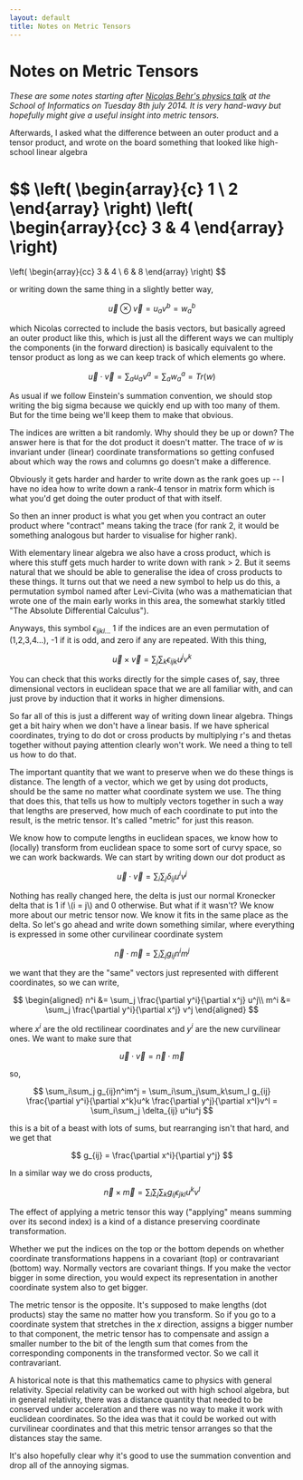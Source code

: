 ```yaml
---
layout: default
title: Notes on Metric Tensors
---
```


Notes on Metric Tensors
=======================

*These are some notes starting after 
[Nicolas Behr's physics talk](https://www.wiki.ed.ac.uk/display/RBM/Session+5%3A+Differential+Geometry+III+and+Classical+Hamiltonian+mechanics+II)
at the School of Informatics on Tuesday 8th july 2014. It is very
hand-wavy but hopefully might give a useful insight into metric
tensors.*

Afterwards, I asked what the difference between an outer product and a
tensor product, and wrote on the board something that looked like
high-school linear algebra

$$
\left( \begin{array}{c}
  1 \\
  2 \end{array} \right)
\left( \begin{array}{cc}
  3 & 4
\end{array} \right)
=
\left( \begin{array}{cc}
  3 & 4 \\
  6 & 8
\end{array} \right)
$$

or writing down the same thing in a slightly better way,

$$
\vec{u} \otimes \vec{v} = u_a v^b = w_a^b
$$

which Nicolas corrected to include the basis vectors, but basically
agreed an outer product like this, which is just all the different
ways we can multiply the components (in the forward direction) is
basically equivalent to the tensor product as long as we can keep
track of which elements go where.

$$
\vec{u} \cdot \vec{v} = \sum_a u_a v^a = \sum_a w_a^a = Tr(w)
$$

As usual if we follow Einstein's summation convention, we should
stop writing the big sigma because we quickly end up with too many of
them. But for the time being we'll keep them to make that obvious.

The indices are written a bit randomly. Why should they be up or down?
The answer here is that for the dot product it doesn't matter. The
trace of $w$ is invariant under (linear) coordinate transformations so
getting confused about which way the rows and columns go doesn't make
a difference.

Obviously it gets harder and harder to write down as the rank goes up
-- I have no idea how to write down a rank-4 tensor in matrix form
which is what you'd get doing the outer product of that with itself.

So then an inner product is what you get when you contract an outer
product where "contract" means taking the trace (for rank 2, it would
be something analogous but harder to visualise for higher rank).

With elementary linear algebra we also have a cross product, which is
where this stuff gets much harder to write down with rank > 2. But it
seems natural that we should be able to generalise the idea of cross
products to these things. It turns out that we need a new symbol to
help us do this, a permutation symbol named after Levi-Civita (who was
a mathematician that wrote one of the main early works in this area,
the somewhat starkly titled "The Absolute Differential Calculus").

Anyways, this symbol $\epsilon_{ijkl...}$ 1 if the indices are an even
permutation of (1,2,3,4...), -1 if it is odd, and zero if any are
repeated. With this thing, 

$$
  \vec{u} \times \vec{v} = \sum_j \sum_k \epsilon_{ijk} u^j v^k
$$

You can check that this works directly for the simple cases of, say,
three dimensional vectors in euclidean space that we are all familiar
with, and can just prove by induction that it works in higher
dimensions.

So far all of this is just a different way of writing down linear
algebra. Things get a bit hairy when we don't have a linear basis. If
we have spherical coordinates, trying to do dot or cross products by
multiplying r's and thetas together without paying attention clearly
won't work. We need a thing to tell us how to do that.

The important quantity that we want to preserve when we do these things
is distance. The length of a vector, which we get by using dot
products, should be the same no matter what coordinate system we use.
The thing that does this, that tells us how to multiply vectors
together in such a way that lengths are preserved, how much of each
coordinate to put into the result, is the metric tensor. It's called
"metric" for just this reason.

We know how to compute lengths in euclidean spaces, we know how to
(locally) transform from euclidean space to some sort of curvy space,
so we can work backwards. We can start by writing down our dot product
as

$$
\vec{u} \cdot \vec{v} = \sum_i \sum_j \delta_{ij} u^i v^j
$$

Nothing has really changed here, 
the delta is just our normal
Kronecker delta that is 1 if
\\(i = j\\)
and 0 otherwise. But what if it
wasn't? We know more about our metric tensor now. We know it fits in
the same place as the delta.
So let's go ahead and write down
something similar, where everything is expressed in some other
curvilinear coordinate system

$$
\vec{n} \cdot \vec{m} = \sum_i\sum_j g_{ij}n^im^j
$$

we want that they are the "same" vectors just represented with
different coordinates, so we can write,

$$
\begin{aligned}
  n^i &= \sum_j \frac{\partial y^i}{\partial x^j} u^j\\
  m^i &= \sum_j \frac{\partial y^i}{\partial x^j} v^j
\end{aligned}
$$

where $x^i$ are the old rectilinear coordinates and $y^i$ are
the new curvilinear ones. We want to make sure that

$$
\vec{u} \cdot \vec{v} = \vec{n} \cdot \vec{m}
$$

so,

$$
\sum_i\sum_j g_{ij}n^im^j =
\sum_i\sum_j\sum_k\sum_l g_{ij}
\frac{\partial y^i}{\partial x^k}u^k
\frac{\partial y^j}{\partial x^l}v^l
= \sum_i\sum_j \delta_{ij} u^iu^j
$$

this is a bit of a beast with lots of sums, but rearranging isn't that
hard, and we get that

$$
g_{ij} = \frac{\partial x^i}{\partial y^j}
$$

In a similar way we do cross products,

$$
\vec{n} \times \vec{m} =
\sum_i \sum_j \sum_k g_{ij} \epsilon_{jkl} u^k v^l
$$

The effect of applying a metric tensor this way ("applying" means
summing over its second index) is a kind of a distance preserving
coordinate transformation.

Whether we put the indices on the top or the bottom depends on whether
coordinate transformations happens in a covariant (top) or
contravariant (bottom) way. Normally vectors are covariant things. If
you make the vector bigger in some direction, you would expect its
representation in another coordinate system also to get bigger.

The metric tensor is the opposite. It's supposed to make lengths (dot
products) stay the same no matter how you transform. So if you go to a
coordinate system that stretches in the $x$ direction, assigns a
bigger number to that component, the metric tensor has to compensate
and assign a smaller number to the bit of the length sum that comes
from the corresponding components in the transformed vector. So we
call it contravariant.

A historical note is that this mathematics came to physics with
general relativity. Special relativity can be worked out with high
school algebra, but in general relativity, there was a distance
quantity that needed to be conserved under acceleration and there was
no way to make it work with euclidean coordinates. So the idea was
that it could be worked out with curvilinear coordinates and that this
metric tensor arranges so that the distances stay the same.

It's also hopefully clear why it's good to use the summation
convention and drop all of the annoying sigmas.
